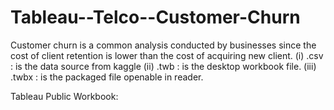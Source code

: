 # Tableau--Telco--Customer-Churn
Customer churn is a common analysis conducted by businesses since the cost of client retention is lower than the cost of acquiring new client.
(i) .csv : is the data source from kaggle
(ii) .twb : is the desktop workbook file.
(iii) .twbx : is the packaged file openable in reader.

Tableau Public Workbook:
